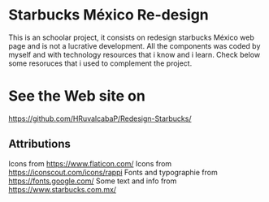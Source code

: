 ﻿
# Starbucks México Re-design
This is an schoolar project, it consists on redesign starbucks México web page and is not a lucrative development.
All the components was coded by myself and with technology resources that i know and i learn. 
Check below some resoruces that i used to complement the project.

# See the Web site on
https://github.com/HRuvalcabaP/Redesign-Starbucks/


## Attributions
Icons from https://www.flaticon.com/
Icons from https://iconscout.com/icons/rappi
Fonts and typographie from https://fonts.google.com/
Some text and info from https://www.starbucks.com.mx/





